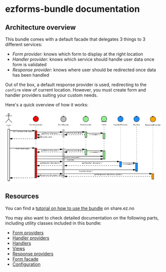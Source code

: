 # ezforms-bundle documentation

## Architecture overview

This bundle comes with a default facade that delegates 3 things to 3 different services:

- *Form provider:* knows which form to display at the right location
- *Handler provider:* knows which service should handle user data once form is validated
- *Response provider:* knows where user should be redirected once data has been handled

Out of the box, a default response provider is used, redirecting to the `confirm` view of current location.
However, you must create form and handler providers suiting your custom needs.

Here's a quick overview of how it works:

![Interactions](img/interactions.png)


## Resources

You can find a [tutorial on how to use the bundle](http://share.ez.no/learn/ez-publish/create-a-feedback-form-in-ez-publish-5-using-ezforms-bundle) on share.ez.no

You may also want to check detailed documentation on the following parts, including utility classes included in this bundle:

- [Form providers](01-form-providers.md)
- [Handler providers](02-handler-providers.md)
- [Handlers](03-handlers.md)
- [Views](04-views.md)
- [Response providers](05-response-providers.md)
- [Form facade](06-form-facade.md)
- [Configuration](07-configuration.md)
